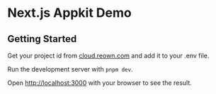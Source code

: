 # Next.js Appkit Demo

## Getting Started

Get your project id from [cloud.reown.com](https://cloud.reown.com) and add it to your .env file.

Run the development server with `pnpm dev`.

Open [http://localhost:3000](http://localhost:3000) with your browser to see the result.
